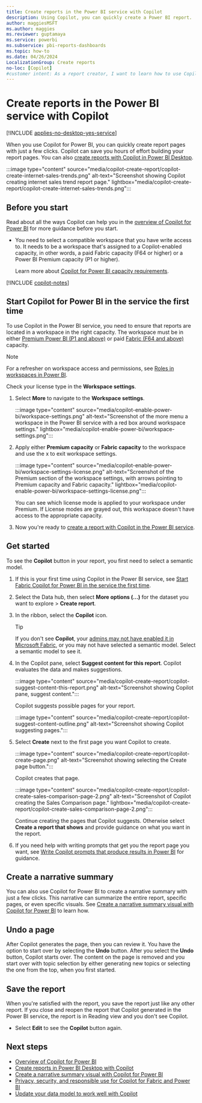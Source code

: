 ```yaml
---
title: Create reports in the Power BI service with Copilot
description: Using Copilot, you can quickly create a Power BI report.
author: maggiesMSFT
ms.author: maggies
ms.reviewer: guptamaya
ms.service: powerbi
ms.subservice: pbi-reports-dashboards
ms.topic: how-to
ms.date: 04/26/2024
LocalizationGroup: Create reports
no-loc: [Copilot]
#customer intent: As a report creator, I want to learn how to use Copilot in the Power BI service to create a Power BI report quickly.
---
```


# Create reports in the Power BI service with Copilot

[!INCLUDE [applies-no-desktop-yes-service](../includes/applies-no-desktop-yes-service.md)]

When you use Copilot for Power BI, you can quickly create report pages with just a few clicks. Copilot can save you hours of effort building your report pages. You can also [create reports with Copilot in Power BI Desktop](copilot-create-desktop-report.md).

:::image type="content" source="media/copilot-create-report/copilot-create-internet-sales-trends.png" alt-text="Screenshot showing Copilot creating internet sales trend report page." lightbox="media/copilot-create-report/copilot-create-internet-sales-trends.png":::

## Before you start

Read about all the ways Copilot can help you in the [overview of Copilot for Power BI](copilot-introduction.md) for more guidance before you start.

- You need to select a compatible workspace that you have write access to. It needs to be a workspace that's assigned to a Copilot-enabled capacity, in other words, a paid Fabric capacity (F64 or higher) or a Power BI Premium capacity (P1 or higher).

    Learn more about [Copilot for Power BI capacity requirements](copilot-introduction.md#power-bi-service).

[!INCLUDE [copilot-notes](../includes/copilot-notes.md)]

## Start Copilot for Power BI in the service the first time

To use Copilot in the Power BI service, you need to ensure that reports are located in a workspace in the right capacity. The workspace must be in either [Premium Power BI (P1 and above)](../enterprise/service-premium-features.md) or paid [Fabric (F64 and above)](/fabric/enterprise/licenses) capacity.

> [!NOTE]
> For a refresher on workspace access and permissions, see [Roles in workspaces in Power BI](/power-bi/collaborate-share/service-roles-new-workspaces).

Check your license type in the **Workspace settings**.

1. Select **More** to navigate to the **Workspace settings**.

    :::image type="content" source="media/copilot-enable-power-bi/workspace-settings.png" alt-text="Screenshot of the more menu a workspace in the Power BI service with a red box around workspace settings." lightbox="media/copilot-enable-power-bi/workspace-settings.png":::

1. Apply either **Premium capacity** or **Fabric capacity** to the workspace and use the x to exit workspace settings.

    :::image type="content" source="media/copilot-enable-power-bi/workspace-settings-license.png" alt-text="Screenshot of the Premium section of the workspace settings, with arrows pointing to Premium capacity and Fabric capacity." lightbox="media/copilot-enable-power-bi/workspace-settings-license.png":::

    You can see which license mode is applied to your workspace under Premium. If License modes are grayed out, this workspace doesn't have access to the appropriate capacity.

1. Now you're ready to [create a report with Copilot in the Power BI service](copilot-create-report-service.md).


## Get started

To see the **Copilot** button in your report, you first need to select a semantic model.

1. If this is your first time using Copilot in the Power BI service, see [Start Fabric Copilot for Power BI in the service the first time](copilot-enable-power-bi.md##start-copilot-for-power-bi-in-the-service).

1. Select the Data hub, then select **More options (...)** for the dataset you want to explore > **Create report**.

1. In the ribbon, select the **Copilot** icon.

    > [!TIP]
    > If you don't see **Copilot**, your [admins may not have enabled it in Microsoft Fabric](/fabric/get-started/copilot-fabric-overview), or you may not have selected a semantic model. Select a semantic model to see it.

1. In the Copilot pane, select **Suggest content for this report**. Copilot evaluates the data and makes suggestions.

    :::image type="content" source="media/copilot-create-report/copilot-suggest-content-this-report.png" alt-text="Screenshot showing Copilot pane, suggest content.":::

    Copilot suggests possible pages for your report.

    :::image type="content" source="media/copilot-create-report/copilot-suggest-content-outline.png" alt-text="Screenshot showing Copilot suggesting pages.":::

1. Select **Create** next to the first page you want Copilot to create.

    :::image type="content" source="media/copilot-create-report/copilot-create-page.png" alt-text="Screenshot showing selecting the Create page button.":::

    Copilot creates that page. 

    :::image type="content" source="media/copilot-create-report/copilot-create-sales-comparison-page-2.png" alt-text="Screenshot of Copilot creating the Sales Comparison page." lightbox="media/copilot-create-report/copilot-create-sales-comparison-page-2.png":::

    Continue creating the pages that Copilot suggests. Otherwise select **Create a report that shows** and provide guidance on what you want in the report.

1. If you need help with writing prompts that get you the report page you want, see [Write Copilot prompts that produce results in Power BI](copilot-prompts-report-pages.md) for guidance.

## Create a narrative summary

You can also use Copilot for Power BI to create a narrative summary with just a few clicks. This narrative can summarize the entire report, specific pages, or even specific visuals. See [Create a narrative summary visual with Copilot for Power BI](copilot-create-narrative.md) to learn how.

## Undo a page  

After Copilot generates the page, then you can review it. You have the option to start over by selecting the **Undo** button.  After you select the **Undo** button, Copilot starts over. The content on the page is removed and you start over with topic selection by either generating new topics or selecting the one from the top, when you first started.

## Save the report

When you're satisfied with the report, you save the report just like any other report. If you close and reopen the report that Copilot generated in the Power BI service, the report is in Reading view and you don't see Copilot.

- Select **Edit** to see the **Copilot** button again. 

## Next steps

- [Overview of Copilot for Power BI](copilot-introduction.md)
- [Create reports in Power BI Desktop with Copilot](copilot-create-desktop-report.md)
- [Create a narrative summary visual with Copilot for Power BI](copilot-create-narrative.md)
- [Privacy, security, and responsible use for Copilot for Fabric and Power BI](/fabric/get-started/copilot-power-bi-privacy-security)
- [Update your data model to work well with Copilot](copilot-evaluate-data.md)
